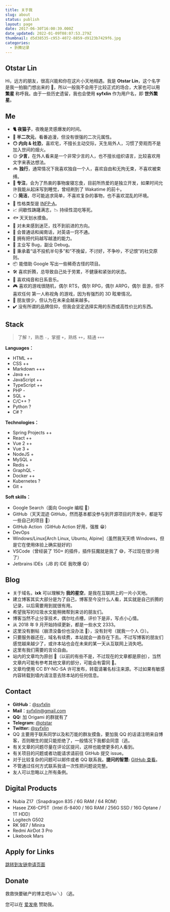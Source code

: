 ```yaml
---
title: 关于我
slug: about
status: publish
layout: page
date: 2017-06-30T16:00:39.000Z
date_updated: 2022-01-09T08:07:53.279Z
thumbnail: d5d38535-c953-4072-8859-d9123b7429f6.jpg
categories:
  - 折腾记录
---
```

## Otstar Lin

Hi，远方的朋友，很高兴能和你在这片小天地相遇。我是 **Otstar Lin**，这个名字是我一拍脑门想出来的 🤣，所以一般我不会用于比较正式的场合，大家也可以用 **繁星** 称呼我。由于一些历史遗留，我也会使用 **syfxlin** 作为用户名，即 **世外繁星**。

## Me

* **🐈 夜猫子**，夜晚是灵感爆发的时间。
* **🌈 半二次元**，看番追漫，但没有很强的二次元属性。
* **😶 内向 & 社恐**，喜欢宅，不擅长主动交际，天生局外人，习惯了旁观而不是加入世间的烟火。
* 😑 **少言**，在外人看来是一个非常少言的人，也不擅长组织语言，比较喜欢用文字来表达想法。
* 🚲 **独行**，通常情况下我喜欢独自一个人，喜欢自由和无拘无束，不喜欢被束缚。
* **🤔 专注**，会为了热衷的事物废寝忘食，目前所热爱的是独立开发，如果时间允许我能从起床写到睡觉，曾经刷到了 Wakatime 的前十。
* ⚪ **简洁**，尽可能追求简单，不喜欢复杂的事物，也不喜欢混乱的环境。
* 🌰 性格类型是 [INFP-A](https://www.16personalities.com/ch/infp-%E4%BA%BA%E6%A0%BC)。
* 📈 间歇性踌躇满志，📉 持续性混吃等死。
* 🐟 天天划水摸鱼。
* 🎲 对未来感到迷茫，找不到前进的方向。
* 💬 会普通话和闽南话，对英语一窍不通。
* 💊 拥有把代码越写越渣的能力。
* 🐛 主业写 Bug，副业 Debug。
* 🍺 秉承着“话不投机半句多”和“不挽留，不讨好，不争吵，不记恨”的社交原则。
* 📦 能借助 Google 写出一些稀奇古怪的项目。
* 🛠️ 喜欢折腾，总导致自己处于劳累，不健康和紧张的状态。
* 🎹 喜欢纯音和日系音乐。
* 🎮 喜欢的游戏很随机，偶尔 RTS，偶尔 RPG，偶尔 ARPG，偶尔 音游，但不喜欢任何 第一人称视角 的游戏，因为有强烈的 3D 眩晕情况。
* 🍻 朋友很少，但认为在未来会越来越多。
* ✔️ 没有所谓的品牌信仰，但我会坚定选择实用的东西或高性价比的东西。

## Stack

> 了解 `?`，熟悉 `-`，掌握 `+`，熟练 `++`，精通 `+++`

**Languages：**

* HTML ++
* CSS ++
* Markdown +++
* Java ++
* JavaScript ++
* TypeScript ++
* PHP -
* SQL +
* C/C++ ?
* Python ?
* C# ?

**Technologies：**

* Spring Projects ++
* React ++
* Vue 2 ++
* Vue 3 +
* NodeJS +
* MySQL +
* Redis +
* GraphQL -
* Docker ++
* Kubernetes ?
* Git +

**Soft skills：**

* Google Search（面向 Google 编程 🤣）
* GitHub（天天混迹 GitHub，然而基本都没参与到开源项目的开发中，都是写一些自己的项目 🤔）
* GitHub Action（GitHub Action 好用，强推 😁）
* DevOps
* Windows/Linux\[Arch Linux, Ubuntu, Alpine]（虽然我天天喷 Windows，但是它在使用体验上确实挺好的）
* VSCode（曾经装了 150+ 的插件，插件狂魔就是我了 😅，不过现在很少用了）
* Jetbrains IDEs（JB 的 IDE 我吹爆 😋）

## Blog

* 关于域名，**ixk** 可以理解为 **我的星空**，是我在互联网上的一片小天地。
* 建立博客其实大部分是为了自己，博客至今没什么人看，其实就是自己折腾的记录，以后需要用到就很有用。
* 希望我写的垃圾水文能稍微帮到来访的朋友们。
* 博客当然不止分享技术，偶尔吐点槽，评价下是非，写点小心情。
* 从 2018 年 9 月开始持续更新，都是一些水文 2333。
* 这里没有删帖（崩溃没备份也没办法 🤣），没有封号（就我一个人 😏）。
* 只要服务器还在，域名有续费，本站就会一直存在下去。不过写博客的朋友们感觉越来越少了，或许本站也会在未来的某一天从互联网上消失吧。
* 这里有我们需要的言论自由。
* 站内的文章均为原创 📝（以前的有些不是，不过现在的文章都是原创），当然文章内可能有参考其他文章的部分，可能会有雷同 🤣。
* 文章均使用 CC BY-NC-SA 许可发布，转载请署名标注来源。不过如果有敏感内容转载到墙内请注意去除本站的任何信息。

## Contact

* **GitHub**：[@syfxlin](https://github.com/syfxlin)
* **Mail**：[syfxlin@gmail.com](mailto:syfxlin@gmail.com)
* **QQ:** 加 Origami 的群就有了
* **Telegram:** [@otstar](https://t.me/otstar)
* **Twitter:** [@syfxlin](https://twitter.com/syfxlin)
* QQ 主要用于联系同学以及和万能的群友摸鱼，要加我 QQ 的话请注明来自博客，否则眼生的就只能拒绝了，一般情况下我都会同意（逃。
* 有关文章的问题尽量在评论区提问，这样也能使更多的人看到。
* 有关项目的问题或者功能请求请前往 GitHub 提交 issue。
* 对于比较复杂的问题可以邮件或者 QQ 联系我。**提问的智慧:** [GitHub 查看](https://github.com/ryanhanwu/How-To-Ask-Questions-The-Smart-Way/blob/master/README-zh_CN.md)。
* 不管通过任何方式联系我请一次性把问题说完整。
* 友人可以忽略以上所有条例。

## Digital Products

* Nubia Z17（Snapdragon 835 / 6G RAM / 64 ROM）
* Hasee ZX6-CP5T（Intel i5-8400 / 16G RAM / 256G SSD / 16G Optane / 1T HDD）
* ‎Logitech G502
* RK 987 / Minira
* Redmi AirDot 3 Pro
* Likebook Mars

## Apply for Links

[跳转到友链申请页面](https://blog.ixk.me/links-application)

## Donate

救救快要破产的博主吧(*/ω＼*) （逃。

您可以在 [爱发电](https://afdian.net/@syfxlin) 赞助我。